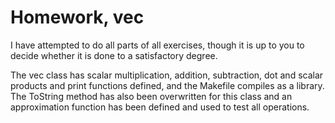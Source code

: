 Homework, vec
======
I have attempted to do all parts of all exercises, though it is up to you to decide whether it is done to a satisfactory degree.


The vec class has scalar multiplication, addition, subtraction, dot and scalar products and print functions defined, and the Makefile compiles as a library. The ToString method has also been overwritten for this class and an approximation function has been defined and used to test all operations.
